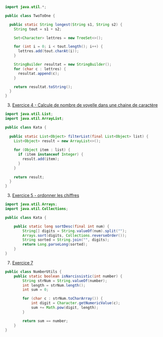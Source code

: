 ```java 
import java.util.*;

public class TwoToOne {

  public static String longest(String s1, String s2) {
    String tout = s1 + s2;

    Set<Character> lettres = new TreeSet<>();

    for (int i = 0; i < tout.length(); i++) {
      lettres.add(tout.charAt(i));
    }

    StringBuilder resultat = new StringBuilder();
    for (char c : lettres) {
      resultat.append(c);
    }

    return resultat.toString();
  }
}
```

3. [Exercice 4 - Calcule de nombre de voyelle dans une chaine de caractère ](https://www.codewars.com/kata/53da3dbb4a5168369a0000fe/train/java)

```java 
import java.util.List;
import java.util.ArrayList;

public class Kata {
  
  public static List<Object> filterList(final List<Object> list) {
    List<Object> result = new ArrayList<>();
    
    for (Object item : list) {
      if (item instanceof Integer) {
        result.add(item);
      }
    }
    
    return result;
  }
}
```


3. [Exercice 5 - ordonner les chiffres ](https://www.codewars.com/kata/53da3dbb4a5168369a0000fe/train/java)
``` java
import java.util.Arrays;
import java.util.Collections;

public class Kata {

    public static long sortDesc(final int num) {
        String[] digits = String.valueOf(num).split("");
        Arrays.sort(digits, Collections.reverseOrder());
        String sorted = String.join("", digits);
        return Long.parseLong(sorted);
    }
}
```

7. [Exercice 7](https://www.codewars.com/kata/53da3dbb4a5168369a0000fe/train/java)
```java
public class NumberUtils {
    public static boolean isNarcissistic(int number) {
        String strNum = String.valueOf(number);
        int length = strNum.length();
        int sum = 0;

        for (char c : strNum.toCharArray()) {
            int digit = Character.getNumericValue(c);
            sum += Math.pow(digit, length);
        }

        return sum == number;
    }
}
```
